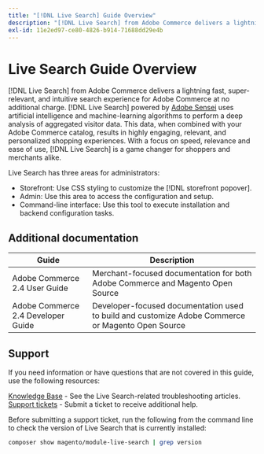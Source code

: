 ```yaml
---
title: "[!DNL Live Search] Guide Overview"
description: "[!DNL Live Search] from Adobe Commerce delivers a lightning fast, super-relevant, and intuitive search experience."
exl-id: 11e2ed97-ce80-4826-b914-71688dd29e4b
---
```

# Live Search Guide Overview

[!DNL Live Search] from Adobe Commerce delivers a lightning fast, super-relevant, and intuitive search experience for Adobe Commerce at no additional charge. [!DNL Live Search] powered by [Adobe Sensei](https://www.adobe.com/sensei.html) uses artificial intelligence and machine-learning algorithms to perform a deep analysis of aggregated visitor data. This data, when combined with your Adobe Commerce catalog, results in highly engaging, relevant, and personalized shopping experiences. With a focus on speed, relevance and ease of use, [!DNL Live Search] is a game changer for shoppers and merchants alike.

Live Search has three areas for administrators:

* Storefront: Use CSS styling to customize the [!DNL storefront popover].
* Admin: Use this area to access the configuration and setup.
* Command-line interface: Use this tool to execute installation and backend configuration tasks.

## Additional documentation

| Guide | Description|
|--- |--- |
| Adobe Commerce 2.4 User Guide | Merchant-focused documentation for both Adobe Commerce and Magento Open Source |
| Adobe Commerce 2.4 Developer Guide | Developer-focused documentation used to build and customize Adobe Commerce or Magento Open Source |

## Support

If you need information or have questions that are not covered in this guide, use the following resources:

[Knowledge Base](https://experienceleague.adobe.com/docs/commerce-knowledge-base/kb/overview.html) - See the Live Search-related troubleshooting articles.
[Support tickets](https://experienceleague.adobe.com/docs/commerce-knowledge-base/kb/help-center-guide/magento-help-center-user-guide.html#submit-ticket) - Submit a ticket to receive additional help.

Before submitting a support ticket, run the following from the command line to check the version of Live Search that is currently installed:

```bash
composer show magento/module-live-search | grep version
```
